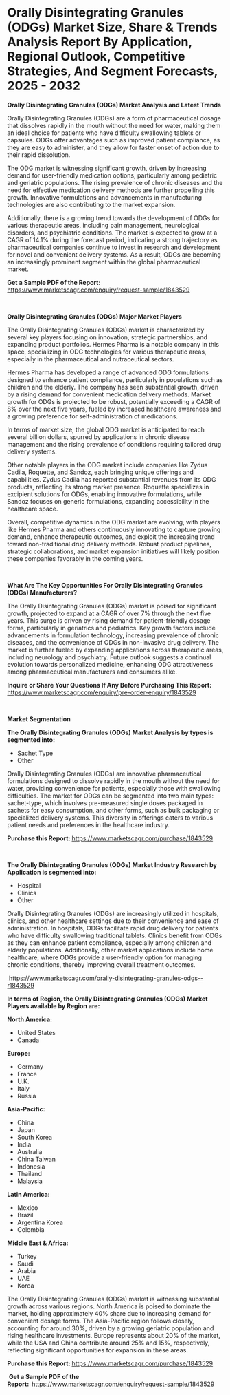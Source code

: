 <p><h1>Orally Disintegrating Granules (ODGs) Market Size, Share & Trends Analysis Report By Application, Regional Outlook, Competitive Strategies, And Segment Forecasts, 2025 - 2032</h1></p><p><strong>Orally Disintegrating Granules (ODGs) Market Analysis and Latest Trends</strong></p>
<p><p>Orally Disintegrating Granules (ODGs) are a form of pharmaceutical dosage that dissolves rapidly in the mouth without the need for water, making them an ideal choice for patients who have difficulty swallowing tablets or capsules. ODGs offer advantages such as improved patient compliance, as they are easy to administer, and they allow for faster onset of action due to their rapid dissolution.</p><p>The ODG market is witnessing significant growth, driven by increasing demand for user-friendly medication options, particularly among pediatric and geriatric populations. The rising prevalence of chronic diseases and the need for effective medication delivery methods are further propelling this growth. Innovative formulations and advancements in manufacturing technologies are also contributing to the market expansion.</p><p>Additionally, there is a growing trend towards the development of ODGs for various therapeutic areas, including pain management, neurological disorders, and psychiatric conditions. The market is expected to grow at a CAGR of 14.1% during the forecast period, indicating a strong trajectory as pharmaceutical companies continue to invest in research and development for novel and convenient delivery systems. As a result, ODGs are becoming an increasingly prominent segment within the global pharmaceutical market.</p></p>
<p><strong>Get a Sample PDF of the Report:&nbsp;</strong> <a href="https://www.marketscagr.com/enquiry/request-sample/1843529?utm_campaign=3216&utm_medium=2&utm_source=Github&utm_content=ia&utm_term=19042025&utm_id=orally-disintegrating-granules-odgs">https://www.marketscagr.com/enquiry/request-sample/1843529</a></p>
<p>&nbsp;</p>
<p><strong>Orally Disintegrating Granules (ODGs) Major Market Players</strong></p>
<p><p>The Orally Disintegrating Granules (ODGs) market is characterized by several key players focusing on innovation, strategic partnerships, and expanding product portfolios. Hermes Pharma is a notable company in this space, specializing in ODG technologies for various therapeutic areas, especially in the pharmaceutical and nutraceutical sectors. </p><p>Hermes Pharma has developed a range of advanced ODG formulations designed to enhance patient compliance, particularly in populations such as children and the elderly. The company has seen substantial growth, driven by a rising demand for convenient medication delivery methods. Market growth for ODGs is projected to be robust, potentially exceeding a CAGR of 8% over the next five years, fueled by increased healthcare awareness and a growing preference for self-administration of medications.</p><p>In terms of market size, the global ODG market is anticipated to reach several billion dollars, spurred by applications in chronic disease management and the rising prevalence of conditions requiring tailored drug delivery systems.</p><p>Other notable players in the ODG market include companies like Zydus Cadila, Roquette, and Sandoz, each bringing unique offerings and capabilities. Zydus Cadila has reported substantial revenues from its ODG products, reflecting its strong market presence. Roquette specializes in excipient solutions for ODGs, enabling innovative formulations, while Sandoz focuses on generic formulations, expanding accessibility in the healthcare space.</p><p>Overall, competitive dynamics in the ODG market are evolving, with players like Hermes Pharma and others continuously innovating to capture growing demand, enhance therapeutic outcomes, and exploit the increasing trend toward non-traditional drug delivery methods. Robust product pipelines, strategic collaborations, and market expansion initiatives will likely position these companies favorably in the coming years.</p></p>
<p>&nbsp;</p>
<p><strong>What Are The Key Opportunities For Orally Disintegrating Granules (ODGs) Manufacturers?</strong></p>
<p><p>The Orally Disintegrating Granules (ODGs) market is poised for significant growth, projected to expand at a CAGR of over 7% through the next five years. This surge is driven by rising demand for patient-friendly dosage forms, particularly in geriatrics and pediatrics. Key growth factors include advancements in formulation technology, increasing prevalence of chronic diseases, and the convenience of ODGs in non-invasive drug delivery. The market is further fueled by expanding applications across therapeutic areas, including neurology and psychiatry. Future outlook suggests a continual evolution towards personalized medicine, enhancing ODG attractiveness among pharmaceutical manufacturers and consumers alike.</p></p>
<p><strong>Inquire or Share Your Questions If Any Before Purchasing This Report:</strong> <a href="https://www.marketscagr.com/enquiry/pre-order-enquiry/1843529?utm_campaign=3216&utm_medium=2&utm_source=Github&utm_content=ia&utm_term=19042025&utm_id=orally-disintegrating-granules-odgs">https://www.marketscagr.com/enquiry/pre-order-enquiry/1843529</a></p>
<p>&nbsp;</p>
<p><strong>Market Segmentation</strong></p>
<p><strong>The Orally Disintegrating Granules (ODGs) Market Analysis by types is segmented into:</strong></p>
<p><ul><li>Sachet Type</li><li>Other</li></ul></p>
<p><p>Orally Disintegrating Granules (ODGs) are innovative pharmaceutical formulations designed to dissolve rapidly in the mouth without the need for water, providing convenience for patients, especially those with swallowing difficulties. The market for ODGs can be segmented into two main types: sachet-type, which involves pre-measured single doses packaged in sachets for easy consumption, and other forms, such as bulk packaging or specialized delivery systems. This diversity in offerings caters to various patient needs and preferences in the healthcare industry.</p></p>
<p><strong>Purchase this Report:&nbsp;</strong><a href="https://www.marketscagr.com/purchase/1843529?utm_campaign=3216&utm_medium=2&utm_source=Github&utm_content=ia&utm_term=19042025&utm_id=orally-disintegrating-granules-odgs">https://www.marketscagr.com/purchase/1843529</a></p>
<p>&nbsp;</p>
<p><strong>The Orally Disintegrating Granules (ODGs) Market Industry Research by Application is segmented into:</strong></p>
<p><ul><li>Hospital</li><li>Clinics</li><li>Other</li></ul></p>
<p><p>Orally Disintegrating Granules (ODGs) are increasingly utilized in hospitals, clinics, and other healthcare settings due to their convenience and ease of administration. In hospitals, ODGs facilitate rapid drug delivery for patients who have difficulty swallowing traditional tablets. Clinics benefit from ODGs as they can enhance patient compliance, especially among children and elderly populations. Additionally, other market applications include home healthcare, where ODGs provide a user-friendly option for managing chronic conditions, thereby improving overall treatment outcomes.</p></p>
<p><a href="https://www.marketscagr.com/orally-disintegrating-granules-odgs--r1843529?utm_campaign=3216&utm_medium=2&utm_source=Github&utm_content=ia&utm_term=19042025&utm_id=orally-disintegrating-granules-odgs">&nbsp;https://www.marketscagr.com/orally-disintegrating-granules-odgs--r1843529</a></p>
<p><strong>In terms of Region, the Orally Disintegrating Granules (ODGs) Market Players available by Region are:</strong></p>
<p>
    <p> <strong> North America: </strong>
        <ul>
            <li>United States</li>
            <li>Canada</li>
        </ul>
        </p> 
    <p> <strong> Europe: </strong>
        <ul>
            <li>Germany</li>
            <li>France</li>
            <li>U.K.</li>
            <li>Italy</li>
            <li>Russia</li>
        </ul>
        </p> 
    <p> <strong> Asia-Pacific: </strong>
        <ul>
            <li>China</li>
            <li>Japan</li>
            <li>South Korea</li>
            <li>India</li>
            <li>Australia</li>
            <li>China Taiwan</li>
            <li>Indonesia</li>
            <li>Thailand</li>
            <li>Malaysia</li>
        </ul>
        </p> 
    <p> <strong> Latin America: </strong>
        <ul>
            <li>Mexico</li>
            <li>Brazil</li>
            <li>Argentina Korea</li>
            <li>Colombia</li>
        </ul>
        </p> 
    <p> <strong> Middle East & Africa: </strong>
        <ul>
            <li>Turkey</li>
            <li>Saudi</li>
            <li>Arabia</li>
            <li>UAE</li>
            <li>Korea</li>
        </ul>
    </p>
    </p>
<p><p>The Orally Disintegrating Granules (ODGs) market is witnessing substantial growth across various regions. North America is poised to dominate the market, holding approximately 40% share due to increasing demand for convenient dosage forms. The Asia-Pacific region follows closely, accounting for around 30%, driven by a growing geriatric population and rising healthcare investments. Europe represents about 20% of the market, while the USA and China contribute around 25% and 15%, respectively, reflecting significant opportunities for expansion in these areas.</p></p>
<p><strong>Purchase this Report: </strong><a href="https://www.marketscagr.com/purchase/1843529?utm_campaign=3216&utm_medium=2&utm_source=Github&utm_content=ia&utm_term=19042025&utm_id=orally-disintegrating-granules-odgs">https://www.marketscagr.com/purchase/1843529</a></p>
<p>&nbsp;<strong>Get a Sample PDF of the Report:&nbsp;&nbsp;</strong><a href="https://www.marketscagr.com/enquiry/request-sample/1843529?utm_campaign=3216&utm_medium=2&utm_source=Github&utm_content=ia&utm_term=19042025&utm_id=orally-disintegrating-granules-odgs">https://www.marketscagr.com/enquiry/request-sample/1843529</a></p>
<p><strong></strong></p>
<p><p></p><p></p><p></p></p>